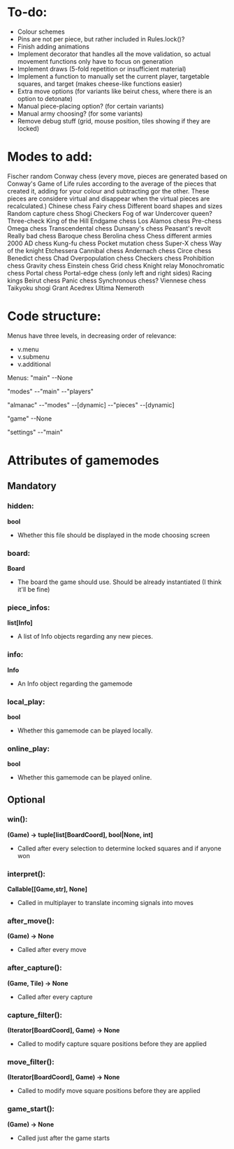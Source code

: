 # To-do:
- Colour schemes
- Pins are not per piece, but rather included in Rules.lock()?
- Finish adding animations
- Implement decorator that handles all the move validation, so actual movement functions only have to focus on generation
- Implement draws (5-fold repetition or insufficient material)
- Implement a function to manually set the current player, targetable squares, and target (makes cheese-like functions easier)
- Extra move options (for variants like beirut chess, where there is an option to detonate)
- Manual piece-placing option? (for certain variants)
- Manual army choosing? (for some variants)
- Remove debug stuff (grid, mouse position, tiles showing if they are locked)

# Modes to add:
Fischer random
Conway chess (every move, pieces are generated based on Conway's Game of Life rules according to the average of the pieces that created it, adding for your colour and subtracting gor the other. These pieces are considere virtual and disappear when the virtual pieces are recalculated.)
Chinese chess
Fairy chess
Different board shapes and sizes
Random capture chess
Shogi
Checkers
Fog of war
Undercover queen?
Three-check
King of the Hill
Endgame chess
Los Alamos chess
Pre-chess
Omega chess
Transcendental chess
Dunsany's chess
Peasant's revolt
Really bad chess
Baroque chess
Berolina chess
Chess different armies
2000 AD chess
Kung-fu chess
Pocket mutation chess
Super-X chess
Way of the knight
Etchessera
Cannibal chess
Andernach chess
Circe chess
Benedict chess
Chad
Overpopulation chess
Checkers chess
Prohibition chess
Gravity chess
Einstein chess
Grid chess
Knight relay
Monochromatic chess
Portal chess
Portal-edge chess (only left and right sides)
Racing kings
Beirut chess
Panic chess
Synchronous chess?
Viennese chess
Taikyoku shogi
Grant Acedrex
Ultima
Nemeroth

# Code structure:
Menus have three levels, in decreasing order of relevance:
- v.menu
- v.submenu
- v.additional

Menus:
"main"
--None

"modes"
--"main"
--"players"

"almanac"
--"modes"
    --[dynamic]
--"pieces"
    --[dynamic]

"game"
--None

"settings"
--"main"

# Attributes of gamemodes
## Mandatory
### hidden:
**bool**
- Whether this file should be displayed in the mode choosing screen

### board:
**Board**
- The board the game should use. Should be already instantiated (I think it'll be fine)

### piece_infos:
**list[Info]**
- A list of Info objects regarding any new pieces.

### info:
**Info**
- An Info object regarding the gamemode

### local_play:
**bool**
- Whether this gamemode can be played locally.

### online_play:
**bool**
- Whether this gamemode can be played online.

## Optional
### win():
**(Game) -> tuple[list[BoardCoord], bool|None, int]**
- Called after every selection to determine locked squares and if anyone won

### interpret(): 
**Callable[[Game,str], None]**
- Called in multiplayer to translate incoming signals into moves

### after_move():
**(Game) -> None**
- Called after every move

### after_capture():
**(Game, Tile) -> None**
- Called after every capture

### capture_filter():
**(Iterator[BoardCoord], Game) -> None**
- Called to modify capture square positions before they are applied

### move_filter():
**(Iterator[BoardCoord], Game) -> None**
- Called to modify move square positions before they are applied

### game_start():
**(Game) -> None**
- Called just after the game starts